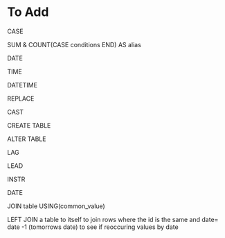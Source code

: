 # To Add

CASE

SUM & COUNT(CASE conditions END) AS alias

DATE

TIME

DATETIME

REPLACE

CAST

CREATE TABLE

ALTER TABLE

LAG

LEAD

INSTR

DATE

JOIN table USING(common\_value)

LEFT JOIN a table to itself to join rows where the id is the same and date= date -1 (tomorrows date) to see if reoccuring values by date
